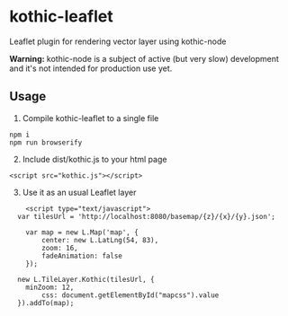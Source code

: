 # kothic-leaflet
Leaflet plugin for rendering vector layer using kothic-node

**Warning:** kothic-node is a subject of active (but very slow) development and it's not intended for production use yet. 

## Usage

1. Compile kothic-leaflet to a single file

```
npm i
npm run browserify
```

2. Include dist/kothic.js to your html page
```
<script src="kothic.js"></script>
```

3. Use it as an usual Leaflet layer
```
	<script type="text/javascript">
  var tilesUrl = 'http://localhost:8080/basemap/{z}/{x}/{y}.json';

	var map = new L.Map('map', {
		center: new L.LatLng(54, 83),
		zoom: 16,
		fadeAnimation: false
	});

  new L.TileLayer.Kothic(tilesUrl, {
  	minZoom: 12,
		css: document.getElementById("mapcss").value
  }).addTo(map);
```
